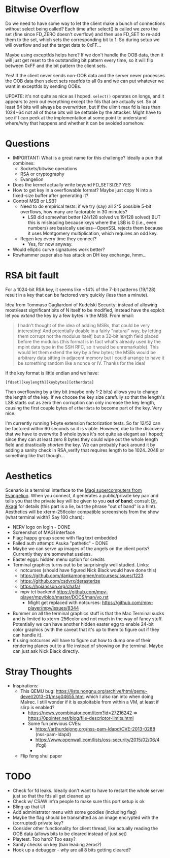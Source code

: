 # Bitwise Overflow

Do we need to have some way to let the client make a bunch of connections without select being called? Each time after select() is called we zero the set (fine since FD_ZERO doesn't overflow) and then use FD_SET to re-add them to the set, which sets the corresponding bit to 1. So during setup we will overflow and set the target data to 0xFF...

Maybe using exceptfds helps here? If we don't handle the OOB data, then it will just get reset to the outstanding bit pattern every time, so it will flip between 0xFF and the bit pattern the client sets.

Yes! If the client never sends non-OOB data and the server never processes the OOB data then select sets readfds to all 0s and we can put whatever we want in exceptfds by sending OOBs.

UPDATE: it's not quite as nice as I hoped. `select()` operates on longs, and it appears to zero out everything except the fds that are actually set. So at least 64 bits will always be overwritten, but if the ulimit max fd is less than 1024+64 not all of those bits will be settable by the attacker. Might have to see if I can peek at the implementation at some point to understand where/why that happens and whether it can be avoided somehow.

# Questions

- IMPORTANT: What is a great name for this challenge? Ideally a pun that combines:
    - Sockets/bitwise operations
    - RSA or cryptography
    - Evangelion
- Does the kernel actually write beyond FD_SETSIZE? YES
- How to get key in a overflowable format? Maybe just copy N into a fixed-size buffer after generating it?
- Control MSB or LSB?
    - Need to do empirical tests: if we try (say) all 2^5 possible 5-bit overflows, how many are factorable in 30 minutes?
        - LSB did somewhat better (24/128 solved vs 19/128 solved) BUT this is misleading because keys where the LSB is 0 (i.e., even numbers) are basically useless--OpenSSL rejects them because it uses Montgomery multiplication, which requires an odd key.
    - Regen key every time they connect?
        - Yes, for now anyway.
- Would elliptic curve signatures work better?
- Rowhammer paper also has attack on DH key exchange, hmm...

# RSA bit fault

For a 1024-bit RSA key, it seems like ~14% of the 7-bit patterns (19/128) result in a key that can be factored very quickly (less than a minute).

Idea from Tommaso Gagliardoni of Kudelski Security: instead of allowing most/least significant bits of N itself to be modified, instead have the exploit let you *extend* the key by a few bytes in the MSB. From email:

> I hadn't thought of the idea of adding MSBs, that could be very interesting! And potentially doable in a fairly "natural" way, by letting them corrupt not the modulus itself, but a 32-bit length field placed before the modulus (this format is in fact what's already used by the mpint data type in the SSH RFC, so it would be unremarkable). This would let them extend the key by a few bytes; the MSBs would be arbitrary data sitting in adjacent memory but I could arrange to have it be something random like a nonce or IV. Thanks for the idea!

If the key format is little endian and we have:

```
[fdset][keylength][keybytes][otherdata]
```

Then overflowing by a tiny bit (maybe only 1-2 bits) allows you to change the length of the key. If we choose the key size carefully so that the length's LSB starts out as zero then corruption can only increase the key length, causing the first couple bytes of `otherdata` to become part of the key. Very nice.

I'm currently running 1-byte extension factorization tests. So far 12/52 can be factored within 60 seconds so it is viable. However, due to the discovery that we have to overwrite 8 whole bytes it's not quite as elegant as I hoped; since they can at least zero 8 bytes they could wipe out the whole length field and drastically *shorten* the key. We can probably hack around it by adding a sanity check in RSA_verify that requires length to be 1024..2048 or something like that though...


# Aesthetics

Scenario is a terminal interface to the [Magi supercomputers from Evangelion](https://evangelion.fandom.com/wiki/Magi). When you connect, it generates a public/private key pair and tells you that the private key will be given to you **out of band**; consult [Dr. Akagi](https://evangelion.fandom.com/wiki/Ritsuko_Akagi) for details (this part is a lie, but the phrase "out of band" is a hint). Aesthetics will be xterm-256color compatible screenshots from the show (what terminal width? Say 100 chars):

* NERV logo on login - DONE
* Screenshot of MAGI interface
* Flag: happy group scene with flag text embedded
* Failed auth attempt: Asuka "pathetic" - DONE
* Maybe we can serve up images of the angels on the client ports? Currently they are somewhat useless.
* Easter eggs: hidden menu option for credits
* Terminal graphics turns out to be surprisingly well studied. Links:
    * notcurses (should have figured Nick Black would have done this)
    * https://github.com/dankamongmen/notcurses/issues/1223
    * https://github.com/csdvrx/derasterize
    * https://hpjansson.org/chafa/
    * mpv tct backend https://github.com/mpv-player/mpv/blob/master/DOCS/man/vo.rst
        * Might get replaced with notcurses: https://github.com/mpv-player/mpv/issues/8344
* Bummer on all the terminal graphics stuff is that the Mac Terminal sucks and is limited to xterm-256color and not much in the way of fancy stuff. Potentially we can have another hidden easter egg to enable 24-bit color graphics (with the caveat that it's up to them to figure out if they can handle it).
* If using notcurses will have to figure out how to dump one of their rendering planes out to a file instead of showing on the terminal. Maybe can just ask Nick Black directly.

# Stray Thoughts

- Inspirations:
    - This QEMU bug: https://lists.nongnu.org/archive/html/qemu-devel/2013-01/msg04655.html which I also ran into when doing Malrec. I still wonder if it is exploitable from within a VM, at least if slirp is enabled?
        - https://news.ycombinator.com/item?id=27216242 => https://0pointer.net/blog/file-descriptor-limits.html
        - Some fun previous CVEs:
            - https://arthurdejong.org/nss-pam-ldapd/CVE-2013-0288 (nss-pam-ldapd)
            - https://www.openwall.com/lists/oss-security/2015/02/06/4 (fcgi)
            -
    - Flip feng shui paper

# TODO

- Check for fd leaks. Ideally don't want to have to restart the whole server just so that the fds all get cleaned up
- Check w/ CSAW infra people to make sure this port setup is ok
- Bling up that UI
- Add administrator menu with some goodies (including flag)
- Maybe the flag should be transmitted as an image encrypted with the (corrupted) private key?
- Consider other functionality for client thread, like actually reading the OOB data (allows bits to be cleared instead of just set)
- Playtest. Too hard? Too easy?
- Sanity checks on key (ban leading zeros?)
- Hook up a debugger - *why* are all 8 bits getting cleared?
